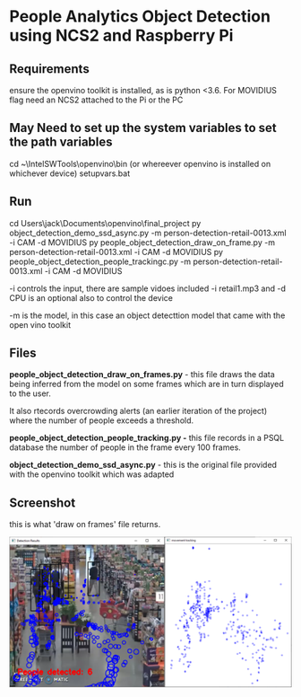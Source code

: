 # People Analytics Object Detection using NCS2 and Raspberry Pi 


## Requirements

ensure the openvino toolkit is installed, as is python <3.6. 
For MOVIDIUS flag need an NCS2 attached to the Pi or the PC

## May Need to set up the system variables to set the path variables

cd ~\IntelSWTools\openvino\bin (or whereever openvino is installed on whichever device)
setupvars.bat 

## Run 

cd Users\jack\Documents\openvino\final_project
py object_detection_demo_ssd_async.py -m person-detection-retail-0013.xml -i CAM -d MOVIDIUS
py people_object_detection_draw_on_frame.py -m person-detection-retail-0013.xml -i CAM -d MOVIDIUS
py people_object_detection_people_trackingc.py -m person-detection-retail-0013.xml -i CAM -d MOVIDIUS

-i controls the input, there are sample vidoes included -i retail1.mp3 and -d CPU is an optional also to control the device

-m is the model, in this case an object detecttion model that came with the open vino toolkit 

## Files 

**people_object_detection_draw_on_frames.py** - this file draws the data being inferred from the model on some frames which are in turn displayed to the user. 

It also rtecords overcrowding alerts (an earlier iteration of the project) where the number of people exceeds a threshold.

**people_object_detection_people_tracking.py -** this file records in a PSQL database the number of people in the frame every 100 frames. 

**object_detection_demo_ssd_async.py** - this is the original file provided with the openvino toolkit which was adapted

## Screenshot 

this is what 'draw on frames' file returns. 

![screenshot](readme/screenshot1.png)